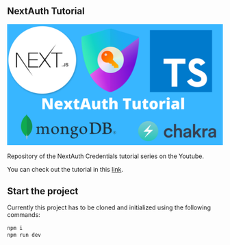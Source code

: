 ## NextAuth Tutorial

<img src="public/NextAuth_tutorial.png" alt="Alt text" title="Optional title">

Repository of the NextAuth Credentials tutorial series on the Youtube.

You can check out the tutorial in this [link](https://youtube.com/playlist?list=PLAnect3-bJNb8t8m6-Tg99OY4xk-a7uWs).

## Start the project

Currently this project has to be cloned and initialized using the following commands:

```
npm i
npm run dev
```
